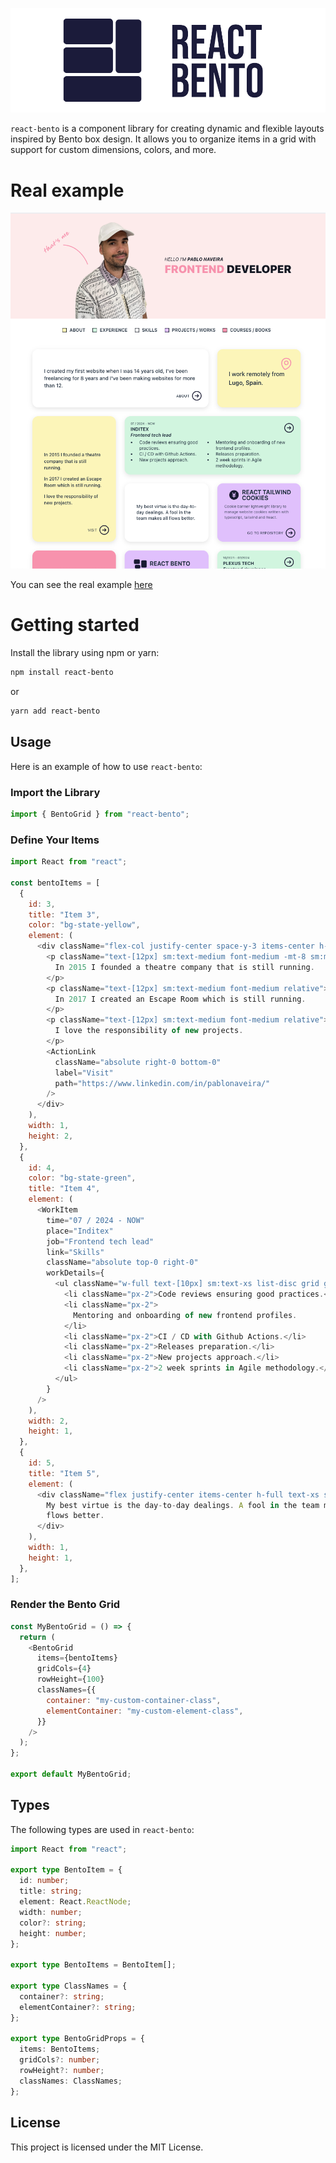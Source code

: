 ![React bento](public/react_bento.png)

`react-bento` is a component library for creating dynamic and flexible layouts inspired by Bento box design. It allows you to organize items in a grid with support for custom dimensions, colors, and more.

# Real example

![Example](public/example.png)

You can see the real example [here](https://www.pablonaveira.dev)

# Getting started

Install the library using npm or yarn:

```bash
npm install react-bento
```

or

```bash
yarn add react-bento
```

## Usage

Here is an example of how to use `react-bento`:

### Import the Library

```javascript
import { BentoGrid } from "react-bento";
```

### Define Your Items

```javascript
import React from "react";

const bentoItems = [
  {
    id: 3,
    title: "Item 3",
    color: "bg-state-yellow",
    element: (
      <div className="flex-col justify-center space-y-3 items-center h-full px-4 flex relative">
        <p className="text-[12px] sm:text-medium font-medium -mt-8 sm:mt-0 relative">
          In 2015 I founded a theatre company that is still running.
        </p>
        <p className="text-[12px] sm:text-medium font-medium relative">
          In 2017 I created an Escape Room which is still running.
        </p>
        <p className="text-[12px] sm:text-medium font-medium relative">
          I love the responsibility of new projects.
        </p>
        <ActionLink
          className="absolute right-0 bottom-0"
          label="Visit"
          path="https://www.linkedin.com/in/pablonaveira/"
        />
      </div>
    ),
    width: 1,
    height: 2,
  },
  {
    id: 4,
    color: "bg-state-green",
    title: "Item 4",
    element: (
      <WorkItem
        time="07 / 2024 - NOW"
        place="Inditex"
        job="Frontend tech lead"
        link="Skills"
        className="absolute top-0 right-0"
        workDetails={
          <ul className="w-full text-[10px] sm:text-xs list-disc grid grid-cols-2 px-4">
            <li className="px-2">Code reviews ensuring good practices.</li>
            <li className="px-2">
              Mentoring and onboarding of new frontend profiles.
            </li>
            <li className="px-2">CI / CD with Github Actions.</li>
            <li className="px-2">Releases preparation.</li>
            <li className="px-2">New projects approach.</li>
            <li className="px-2">2 week sprints in Agile methodology.</li>
          </ul>
        }
      />
    ),
    width: 2,
    height: 1,
  },
  {
    id: 5,
    title: "Item 5",
    element: (
      <div className="flex justify-center items-center h-full text-xs sm:text-normal p-4 font-medium relative">
        My best virtue is the day-to-day dealings. A fool in the team makes all
        flows better.
      </div>
    ),
    width: 1,
    height: 1,
  },
];
```

### Render the Bento Grid

```javascript
const MyBentoGrid = () => {
  return (
    <BentoGrid
      items={bentoItems}
      gridCols={4}
      rowHeight={100}
      classNames={{
        container: "my-custom-container-class",
        elementContainer: "my-custom-element-class",
      }}
    />
  );
};

export default MyBentoGrid;
```

## Types

The following types are used in `react-bento`:

```typescript
import React from "react";

export type BentoItem = {
  id: number;
  title: string;
  element: React.ReactNode;
  width: number;
  color?: string;
  height: number;
};

export type BentoItems = BentoItem[];

export type ClassNames = {
  container?: string;
  elementContainer?: string;
};

export type BentoGridProps = {
  items: BentoItems;
  gridCols?: number;
  rowHeight?: number;
  classNames: ClassNames;
};
```

## License

This project is licensed under the MIT License.
